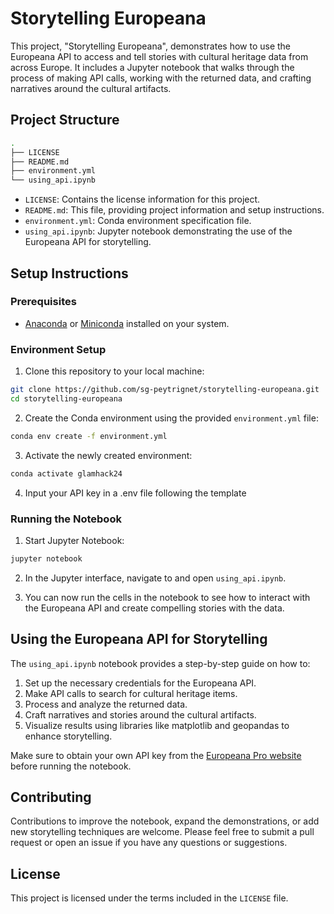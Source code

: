 # Storytelling Europeana

This project, "Storytelling Europeana", demonstrates how to use the Europeana API to access and tell stories with cultural heritage data from across Europe. It includes a Jupyter notebook that walks through the process of making API calls, working with the returned data, and crafting narratives around the cultural artifacts.

## Project Structure

```bash
.
├── LICENSE
├── README.md
├── environment.yml
└── using_api.ipynb
```

- `LICENSE`: Contains the license information for this project.
- `README.md`: This file, providing project information and setup instructions.
- `environment.yml`: Conda environment specification file.
- `using_api.ipynb`: Jupyter notebook demonstrating the use of the Europeana API for storytelling.

## Setup Instructions

### Prerequisites

- [Anaconda](https://www.anaconda.com/products/distribution) or [Miniconda](https://docs.conda.io/en/latest/miniconda.html) installed on your system.

### Environment Setup

1. Clone this repository to your local machine:

```bash
git clone https://github.com/sg-peytrignet/storytelling-europeana.git
cd storytelling-europeana
```

2. Create the Conda environment using the provided `environment.yml` file:

```bash
conda env create -f environment.yml
```

3. Activate the newly created environment:

```bash
conda activate glamhack24
```

4. Input your API key in a .env file following the template

### Running the Notebook

1. Start Jupyter Notebook:

```bash
jupyter notebook
```

2. In the Jupyter interface, navigate to and open `using_api.ipynb`.

3. You can now run the cells in the notebook to see how to interact with the Europeana API and create compelling stories with the data.

## Using the Europeana API for Storytelling

The `using_api.ipynb` notebook provides a step-by-step guide on how to:

1. Set up the necessary credentials for the Europeana API.
2. Make API calls to search for cultural heritage items.
3. Process and analyze the returned data.
4. Craft narratives and stories around the cultural artifacts.
5. Visualize results using libraries like matplotlib and geopandas to enhance storytelling.

Make sure to obtain your own API key from the [Europeana Pro website](https://pro.europeana.eu/page/get-api) before running the notebook.

## Contributing

Contributions to improve the notebook, expand the demonstrations, or add new storytelling techniques are welcome. Please feel free to submit a pull request or open an issue if you have any questions or suggestions.

## License

This project is licensed under the terms included in the `LICENSE` file.
